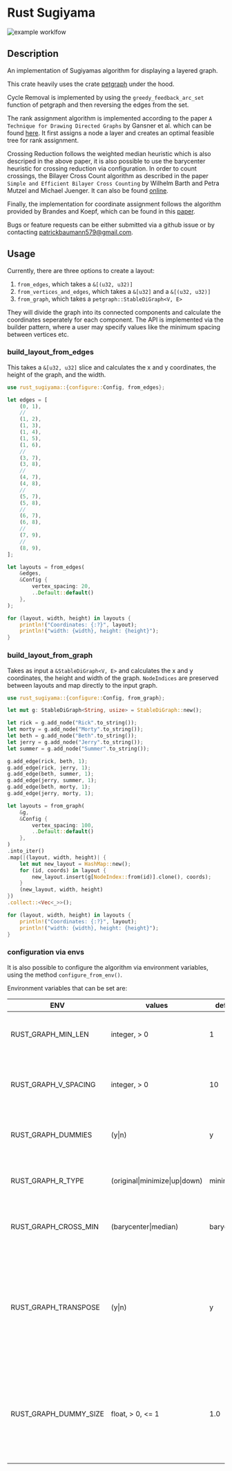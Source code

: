 # Rust Sugiyama
![example worklfow](https://github.com/paddison/rust-sugiyama/actions/workflows/rust_ci.yml/badge.svg)

## Description

An implementation of Sugiyamas algorithm for displaying a layered graph.

This crate heavily uses the crate [petgraph](https://crates.io/crates/petgraph) under the hood.

Cycle Removal is implemented by using the `greedy_feedback_arc_set` function of petgraph and then reversing the edges from the set.

The rank assignment algorithm is implemented according to the paper `A Technique for Drawing Directed Graphs` by Gansner et al. which can be found [here](https://ieeexplore.ieee.org/document/221135). It first assigns a node a layer and creates an optimal feasible tree for rank assignment.

Crossing Reduction follows the weighted median heuristic which is also descriped in the above paper, it is also possible to use the barycenter heuristic for crossing reduction via configuration. In order to count crossings, the Bilayer Cross Count algorithm as described in the paper `Simple and Efficient Bilayer Cross Counting` by Wilhelm Barth and Petra Mutzel and Michael Juenger. It can also be found [online](http://ls11-www.cs.tu-dortmund.de/downloads/papers/BJM04.pdf).

Finally, the implementation for coordinate assignment follows the algorithm provided by Brandes and Koepf, which can be found in this [paper](https://www.semanticscholar.org/paper/Fast-and-Simple-Horizontal-Coordinate-Assignment-Brandes-K%C3%B6pf/69cb129a8963b21775d6382d15b0b447b01eb1f8).

Bugs or feature requests can be either submitted via a github issue or by contacting patrickbaumann579@gmail.com.

## Usage

Currently, there are three options to create a layout: 
1. `from_edges`, which takes a `&[(u32, u32)]`
2. `from_vertices_and_edges`, which takes a `&[u32]` and a `&[(u32, u32)]`
3. `from_graph`, which takes a `petgraph::StableDiGraph<V, E>`

They will divide the graph into its connected components and calculate the coordinates seperately for each component.
The API is implemented via the builder pattern, where a user may specify values like the minimum spacing between vertices etc.

### build_layout_from_edges
This takes a `&[u32, u32]` slice and calculates the x and y coordinates, the height of the graph, and the width.

```rust
use rust_sugiyama::{configure::Config, from_edges};

let edges = [
    (0, 1),
    //
    (1, 2),
    (1, 3),
    (1, 4),
    (1, 5),
    (1, 6),
    //
    (3, 7),
    (3, 8),
    //
    (4, 7),
    (4, 8),
    //
    (5, 7),
    (5, 8),
    //
    (6, 7),
    (6, 8),
    //
    (7, 9),
    //
    (8, 9),
];

let layouts = from_edges(
    &edges,
    &Config {
        vertex_spacing: 20,
        ..Default::default()
    },
);

for (layout, width, height) in layouts {
    println!("Coordinates: {:?}", layout);
    println!("width: {width}, height: {height}");
}
```

### build_layout_from_graph
Takes as input a `&StableDiGraph<V, E>` and calculates the x and y coordinates, the height and width of the graph.
`NodeIndices` are preserved between layouts and map directly to the input graph.

```rust
use rust_sugiyama::{configure::Config, from_graph};

let mut g: StableDiGraph<String, usize> = StableDiGraph::new();

let rick = g.add_node("Rick".to_string());
let morty = g.add_node("Morty".to_string());
let beth = g.add_node("Beth".to_string());
let jerry = g.add_node("Jerry".to_string());
let summer = g.add_node("Summer".to_string());

g.add_edge(rick, beth, 1);
g.add_edge(rick, jerry, 1);
g.add_edge(beth, summer, 1);
g.add_edge(jerry, summer, 1);
g.add_edge(beth, morty, 1);
g.add_edge(jerry, morty, 1);

let layouts = from_graph(
    &g,
    &Config {
        vertex_spacing: 100,
        ..Default::default()
    },
)
.into_iter()
.map(|(layout, width, height)| {
    let mut new_layout = HashMap::new();
    for (id, coords) in layout {
        new_layout.insert(g[NodeIndex::from(id)].clone(), coords);
    }
    (new_layout, width, height)
})
.collect::<Vec<_>>();

for (layout, width, height) in layouts {
    println!("Coordinates: {:?}", layout);
    println!("width: {width}, height: {height}");
}
```

### configuration via envs
It is also possible to configure the algorithm via environment variables, using the method `configure_from_env()`. 

Environment variables that can be set are:

|ENV|values|default|description|
|---|------|-------|-------|
| RUST_GRAPH_MIN_LEN    | integer, > 0                | 1          | minimum edge length between layers |
| RUST_GRAPH_V_SPACING  | integer, > 0                | 10         | minimum spacing between vertices on the same layer |
| RUST_GRAPH_DUMMIES    | (y\|n)                       | y          | if dummy vertices are included in the final layout |
| RUST_GRAPH_R_TYPE     | (original\|minimize\|up\|down) | minimize   | defines how vertices are places vertically |
| RUST_GRAPH_CROSS_MIN  | (barycenter\|median)         | barycenter | which heuristic to use for crossing reduction |
| RUST_GRAPH_TRANSPOSE  | (y\|n)                       | y          | if transpose function is used to further try to reduce crossings (may increase runtime significally for large graphs) |
| RUST_GRAPH_DUMMY_SIZE | float, > 0, <= 1            | 1.0        |size of dummy vertices in final layout, if dummy vertices are included. this will squish the graph horizontally |



